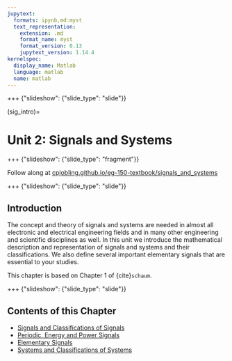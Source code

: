 ```yaml
---
jupytext:
  formats: ipynb,md:myst
  text_representation:
    extension: .md
    format_name: myst
    format_version: 0.13
    jupytext_version: 1.14.4
kernelspec:
  display_name: Matlab
  language: matlab
  name: matlab
---
```


+++ {"slideshow": {"slide_type": "slide"}}

(sig_intro)=
# Unit 2: Signals and Systems

+++ {"slideshow": {"slide_type": "fragment"}}

Follow along at [cpjobling.github.io/eg-150-textbook/signals_and_systems](https://cpjobling.github.io/eg-150-textbook/signals_and_systems)

+++ {"slideshow": {"slide_type": "slide"}}

## Introduction

The concept and theory of signals and systems are needed in almost all electronic and electrical engineering fields and in many other engineering and scientific disciplines as well. In this unit we introduce the mathematical description and representation of signals and systems and their classifications. We also define several important elementary signals that are essential to your studies.

This chapter is based on Chapter 1 of {cite}`schaum`.

+++ {"slideshow": {"slide_type": "slide"}}

## Contents of this Chapter

* [Signals and Classifications of Signals](signals/index.md)
* [Periodic, Energy and Power Signals](signals/pep_signals.md)
* [Elementary Signals](elementary_signals/index.md)
* [Systems and Classifications of Systems](systems/index.md)
